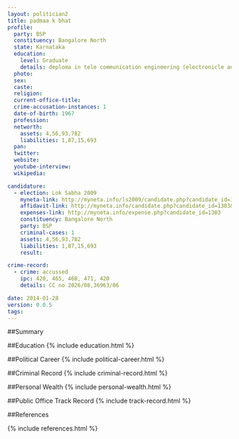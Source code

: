```yaml
---
layout: politician2
title: padmaa k bhat
profile: 
  party: BSP
  constituency: Bangalore North
  state: Karnataka
  education: 
    level: Graduate
    details: deploma in tele communication engineering (electronicle and t.c)
  photo: 
  sex: 
  caste: 
  religion: 
  current-office-title: 
  crime-accusation-instances: 1
  date-of-birth: 1967
  profession: 
  networth: 
    assets: 4,56,93,782
    liabilities: 1,87,15,693
  pan: 
  twitter: 
  website: 
  youtube-interview: 
  wikipedia: 

candidature: 
  - election: Lok Sabha 2009
    myneta-link: http://myneta.info/ls2009/candidate.php?candidate_id=1303
    affidavit-link: http://myneta.info/candidate.php?candidate_id=1303&scan=original
    expenses-link: http://myneta.info/expense.php?candidate_id=1303
    constituency: Bangalore North 
    party: BSP
    criminal-cases: 1
    assets: 4,56,93,782
    liabilities: 1,87,15,693
    result:  

crime-record: 
  - crime: accussed
    ipc: 420, 465, 468, 471, 420
    details: CC no 2026/08,36963/06 

date: 2014-01-28
version: 0.0.5
tags: 
---
```

##Summary


##Education
{% include education.html %}


##Political Career
{% include political-career.html %}


##Criminal Record
{% include criminal-record.html %}


##Personal Wealth
{% include personal-wealth.html %}


##Public Office Track Record
{% include track-record.html %}


##References


{% include references.html %}